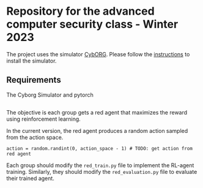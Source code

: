 # Repository for the advanced computer security class - Winter 2023

The project uses the simulator [CybORG](https://github.com/cage-challenge/cage-challenge-2/tree/main). Please follow the [instructions](https://github.com/cage-challenge/cage-challenge-2/tree/main/CybORG) to install the simulator.

## Requirements

The Cyborg Simulator and pytorch

## 

The objective is each group gets a red agent that maximizes the reward using reinforcement learning.

In the current version, the red agent produces a random action sampled from the action space. 
```
action = random.randint(0, action_space - 1) # TODO: get action from red agent
```

Each group should modify the ```red_train.py``` file to implement the RL-agent training. Similarly, they should modify the ```red_evaluation.py``` file to evaluate their trained agent.